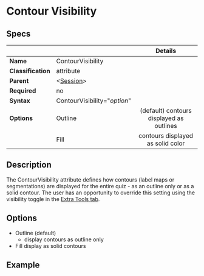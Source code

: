 # Contour Visibility

## Specs

| |  | Details|
|---| ---|:---:|
| **Name** | ContourVisibility ||
| **Classification** | attribute ||
| **Parent** | <[Session](index.md)\> ||
| **Required** | no ||
| **Syntax** | ContourVisibility="*option*" ||
| **Options** | Outline |(default) contours displayed as outlines|
|             | Fill |contours displayed as solid color|


## Description
The ContourVisibility attribute defines how contours  (label maps or segmentations) are displayed for the
entire quiz - as an outline only or as a solid contour.
The user has an opportunity to override this setting using the visibility toggle in 
the [Extra Tools tab](../../../user/extratools.md#contour-visibility).

## Options

- Outline (default)
  - display contours as outline only
- Fill 
   display as solid contours

## Example

